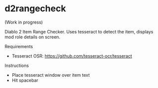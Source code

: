 # d2rangecheck

(Work in progress)

Diablo 2 Item Range Checker. Uses tesseract to detect the item, displays mod role details on screen. 

Requirements
- Tesseract OSR: https://github.com/tesseract-ocr/tesseract


Instructions
- Place tesseract window over item text
- Hit spacebar
